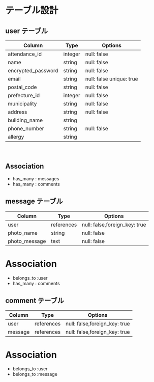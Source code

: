 # テーブル設計

## user テーブル

| Column             | Type     |Options                   |
| ---------------    | -------- |-----------------------   |
| attendance_id      | integer  | null: false              |
| name               | string   | null: false              |
| encrypted_password | string   | null: false              |
| email              | string   | null: false unique: true |
| postal_code        | string   | null: false              |
| prefecture_id      | integer  | null: false              |
| municipality       | string   | null: false              |
| address            | string   | null: false              |
| building_name      | string   |                          |
| phone_number       | string   | null: false              |
| allergy            | string   |                          |
　
## Association

- has_many : messages
- has_many : comments


## message テーブル
| Column              | Type       | Options                       |
| ----------------    | ---------- | ----------------------------- |
| user                | references | null: false,foreign_key: true |
| photo_name          | string     | null: false                   |
| photo_message       | text       | null: false                   |

# Association
- belongs_to :user
- has_many : comments

## comment テーブル
| Column              | Type       | Options                       |
| ------------------- | ---------- | ----------------------------  |
| user                | references | null: false,foreign_key: true |
| message             | references | null: false,foreign_key: true |

# Association
- belongs_to :user 
- belongs_to :message
